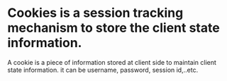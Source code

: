 # Cookies is a session tracking mechanism to store the client state information.

A cookie is a piece of information stored at client side to maintain client state information.
it can be username, password, session id,..etc.
